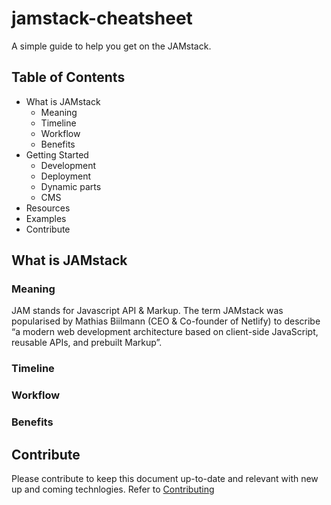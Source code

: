 # jamstack-cheatsheet

A simple guide to help you get on the JAMstack.

## Table of Contents

- What is JAMstack
  - Meaning
  - Timeline
  - Workflow
  - Benefits
- Getting Started
  - Development
  - Deployment
  - Dynamic parts
  - CMS
- Resources
- Examples
- Contribute

## What is JAMstack

### Meaning

JAM stands for Javascript API & Markup. The term JAMstack was popularised by Mathias Biilmann (CEO & Co-founder of Netlify) to describe “a modern web development architecture based on client-side JavaScript, reusable APIs, and prebuilt Markup”.

### Timeline

### Workflow

### Benefits

## Contribute

Please contribute to keep this document up-to-date and relevant with new up and coming technlogies. Refer to [Contributing](./contributing.md)
